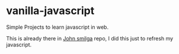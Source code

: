 # vanilla-javascript
Simple Projects to learn javascript in web.

This is already there in [John smilga](https://github.com/john-smilga/javascript-basic-projects) repo, I did this just to refresh my javascript. 
